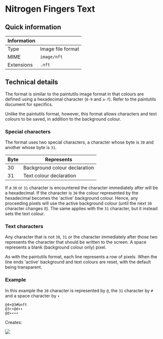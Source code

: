 # Nitrogen Fingers Text

## Quick information

| Information |                           |
| ----------- | ------------------------- |
| Type        | Image file format         |
| MIME        | `image/nft`             |
| Extensions  | `.nft`                    |

## Technical details

The format is similar to the paintutils image format in that colours are defined using a hexadecimal character (`0-9` and `a-f`). Refer to the paintutils document for specifics.

Unlike the paintutils format, however, this format allows characters and text colours to be saved, in addition to the background colour.

### Special characters

The format uses two special characters, a character whose byte is `30` and another whose byte is `31`. 


| Byte | Represents |
| ---- | ---------- |
|  30  | Background colour declaration |
|  31  | Text colour declaration |

If a `30` or `31` character is encountered the character immediately after will be a hexadecimal. If the character is `30` the colour represented by the hexadecimal becomes the 'active' background colour. Hence, any proceeding pixels will use the active background colour (until the next `30` character changes it). The same applies with the `31` character, but it instead sets the text colour.

### Text characters

Any character that is not `30`, `31` or the character immediately after those two represents the character that should be written to the screen. A space represents a blank (background colour only) pixel.

As with the paintutils format, each line represents a row of pixels. When the line ends 'active' background and text colours are reset, with the default being transparent.

### Example

In this example the `30` character is represented by `@`, the `31` character by `#` and a space character by `∙`

```
@4∙@3#bnft
@3∙∙@d∙∙
@d∙∙∙∙
```

Creates:

![](http://puu.sh/msRVj/9568be9c0b.png)
